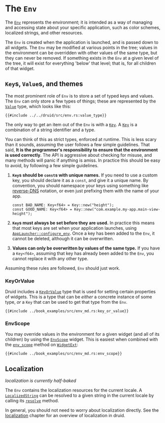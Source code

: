 # The `Env`

The [`Env`] represents the environment; it is intended as a way of managing
and accessing state about your specific application, such as color schemes,
localized strings, and other resources.

The `Env` is created when the application is launched, and is passed down to all
widgets. The `Env` may be modified at various points in the tree; values in the
environment can be overridden with other values of the same type, but they can
never be removed. If something exists in the `Env` at a given level of the tree,
it will exist for everything 'below' that level; that is, for all children of that
widget.

## `Key`s, `Value`s, and themes

The most prominent role of `Env` is to store a set of typed keys and values. The
`Env` can only store a few types of things; these are represented by the
[`Value`] type, which looks like this:

```rust,noplaypen
{{#include ../../druid/src/env.rs:value_type}}
```

The only way to get an item out of the `Env` is with a [`Key`]. A [`Key`] is
a combination of a string identifier and a type.

You can think of this as strict types, enforced at runtime. This is less scary
than it sounds, assuming the user follows a few simple guidelines. That said, **It is the
programmer's responsibility to ensure that the environment is used correctly**.
The API is aggressive about checking for misuse, and many methods will panic if
anything is amiss. In practice this should be easy to avoid, by following a few
simple guidelines.

1. **`Key`s should be `const`s with unique names.** If you need to use a custom
   key, you should declare it as a `const`, and give it a unique name. By
   convention, you should namespace your keys using something like [reverse-DNS]
   notation, or even just prefixing them with the name of your app.

    ```rust,noplaypen
    const BAD_NAME: Key<f64> = Key::new("height");
    const GOOD_NAME: Key<f64> = Key::new("com.example.my-app.main-view-height");
    ```
1. **`Key`s must always be set before they are used.** In practice this means
   that most keys are set when your application launches, using
   [`AppLauncher::configure_env`]. Once a key has been added to the `Env`, it
   cannot be deleted, although it can be overwritten.

1. **Values can only be overwritten by values of the same type.** If you have a
   `Key<f64>`, assuming that key has already been added to the `Env`, you cannot
   replace it with any other type.

Assuming these rules are followed, `Env` should just work.

### KeyOrValue

Druid includes a [`KeyOrValue`] type that is used for setting certain properties
of widgets. This is a type that can be *either* a concrete instance of some
type, *or* a `Key` that can be used to get that type from the `Env`.

```rust,noplaypen
{{#include ../book_examples/src/env_md.rs:key_or_value}}
```

### EnvScope

You may override values in the environment for a given widget (and all of its
children) by using the [`EnvScope`] widget. This is easiest when combined with
the [`env_scope`] method on [`WidgetExt`]:

```rust,noplaypen
{{#include ../book_examples/src/env_md.rs:env_scope}}
```


## Localization

*localization is currently half-baked*

The `Env` contains the localization resources for the current locale. A
[`LocalizedString`] can be resolved to a given string in the current locale by
calling its [`resolve`] method.

In general, you should not need to worry about localization directly. See the
[localization] chapter for an overview of localization in druid.


[`Env`]: https://docs.rs/druid/0.4.0/druid/struct.Env.html
[`Key`]: https://docs.rs/druid/0.4.0/druid/struct.Key.html
[`Value`]: https://docs.rs/druid/0.4.0/druid/struct.Value.html
[`LocalizedString`]: https://docs.rs/druid/0.4.0/druid/struct.LocalizedString.html
[`resolve`]: https://docs.rs/druid/0.4.0/druid/struct.LocalizedString.html#method.resolve
[localization]: ./localization.md
[reverse-DNS]: https://en.wikipedia.org/wiki/Reverse_domain_name_notation
[`AppLauncher::configure_env`]: https://docs.rs/druid/0.4.0/druid/struct.AppLauncher.html#method.configure_env
[`KeyOrValue`]: https://docs.rs/druid/0.4.0/druid/enum.KeyOrValue.html
[`EnvScope`]: https://docs.rs/druid/0.4.0/druid/widget/struct.EnvScope.html
[`WidgetExt`]: https://docs.rs/druid/0.4.0/druid/trait.WidgetExt.html
[`env_scope`]: https://docs.rs/druid/0.4.0/druid/trait.WidgetExt.html#method.env_scope
